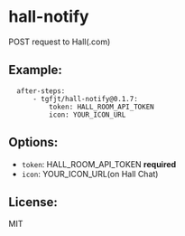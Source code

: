 # hall-notify

POST request to Hall(.com)

## Example:

```
  after-steps:
      - tgfjt/hall-notify@0.1.7:
          token: HALL_ROOM_API_TOKEN
          icon: YOUR_ICON_URL
```

## Options:

* `token`: HALL_ROOM_API_TOKEN **required**
* `icon`: YOUR_ICON_URL(on Hall Chat)

## License:
MIT
